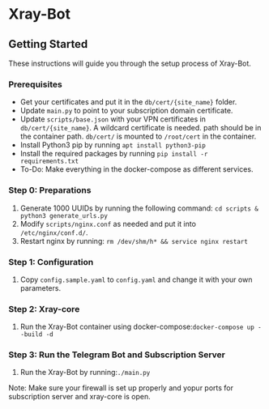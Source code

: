 # Xray-Bot

## Getting Started

These instructions will guide you through the setup process of Xray-Bot.

### Prerequisites

- Get your certificates and put it in the `db/cert/{site_name}` folder.
- Update `main.py` to point to your subscription domain certificate.
- Update `scripts/base.json` with your VPN certificates in `db/cert/{site_name}`. A wildcard certificate is needed. path should be in the container path.
 `db/cert/` is mounted to `/root/cert` in the container.  
- Install Python3 pip by running `apt install python3-pip`
- Install the required packages by running `pip install -r requirements.txt`
- To-Do: Make everything in the docker-compose as different services.

### Step 0: Preparations

1. Generate 1000 UUIDs by running the following command:
    `cd scripts & python3 generate_urls.py`
2. Modify `scripts/nginx.conf` as needed and put it into `/etc/nginx/conf.d/`.
3. Restart nginx by running: `rm /dev/shm/h* && service nginx restart`
### Step 1: Configuration

1. Copy `config.sample.yaml` to `config.yaml` and change it with your own parameters.

### Step 2: Xray-core
1. Run the Xray-Bot container using docker-compose:`docker-compose up --build -d`

### Step 3: Run the Telegram Bot and Subscription Server

1. Run the Xray-Bot by running:`./main.py`

Note: Make sure your firewall is set up properly and yopur ports for subscription server and xray-core is open.